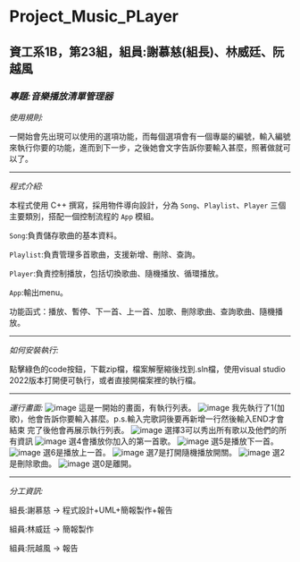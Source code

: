 # Project_Music_PLayer
## 資工系1B，第23組，組員:謝慕慈(組長)、林威廷、阮越風

### *專題:音樂播放清單管理器*
*使用規則:*

一開始會先出現可以使用的選項功能，而每個選項會有一個專屬的編號，輸入編號來執行你要的功能，進而到下一步，之後她會文字告訴你要輸入甚麼，照著做就可以了。

---
*程式介紹:*

本程式使用 C++ 撰寫，採用物件導向設計，分為 `Song`、`Playlist`、`Player` 三個主要類別，搭配一個控制流程的 `App` 模組。

`Song`:負責儲存歌曲的基本資料。

`Playlist`:負責管理多首歌曲，支援新增、刪除、查詢。

`Player`:負責控制播放，包括切換歌曲、隨機播放、循環播放。

`App`:輸出menu。

功能函式：播放、暫停、下一首、上一首、加歌、刪除歌曲、查詢歌曲、隨機播放。

---
*如何安裝執行:*

點擊綠色的code按鈕，下載zip檔，檔案解壓縮後找到.sln檔，使用visual studio 2022版本打開便可執行，或者直接開檔案裡的執行檔。

---
*運行畫面:*
![image](https://github.com/user-attachments/assets/aed6b83d-4234-4b5c-ad66-3723e4908d1a)
這是一開始的畫面，有執行列表。
![image](https://github.com/user-attachments/assets/c8e2a867-bbe1-49a8-be2c-1f320da7a8b6)
我先執行了1(加歌)，他會告訴你要輸入甚麼。p.s.輸入完歌詞後要再新增一行然後輸入END才會結束
完了後他會再展示執行列表。
![image](https://github.com/user-attachments/assets/1ff1c714-b255-4340-8fd3-28947e048719)
選擇3可以秀出所有歌以及他們的所有資訊
![image](https://github.com/user-attachments/assets/1c9035ff-69d4-4e74-adcb-d131f471a6de)
選4會播放你加入的第一首歌。
![image](https://github.com/user-attachments/assets/faad139d-43b8-497c-901e-1aa2387028f2)
選5是播放下一首。
![image](https://github.com/user-attachments/assets/87c30e06-d8fc-4897-820b-3961778b8278)
選6是播放上一首。
![image](https://github.com/user-attachments/assets/b5ef8752-62e8-49b9-82b4-3f488874ceb8)
選7是打開隨機播放開關。
![image](https://github.com/user-attachments/assets/4562d68b-c755-4c21-a39b-4fd41983eb95)
選2是刪除歌曲。
![image](https://github.com/user-attachments/assets/369ac547-877b-4e85-95c6-eff9f76e60e7)
選0是離開。

---
*分工資訊:*

組長:謝慕慈 → 程式設計+UML+簡報製作+報告

組員:林威廷 → 簡報製作

組員:阮越風 → 報告
